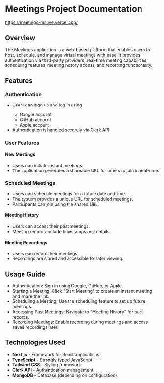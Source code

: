 <h1> Meetings Project Documentation </h1>

https://meetings-mauve.vercel.app/

<h2> Overview </h2>

<p> The Meetings application is a web-based platform that enables users to host, schedule, and manage virtual meetings with ease. It provides authentication via third-party providers, real-time meeting capabilities, scheduling features, meeting history access, and recording functionality.</p>

<h2> Features </h2>
<h3> Authentication </h3>
<ul>
<li>Users can sign up and log in using</li>
<ul>
<li>Google account</li>
<li>GitHub account</li>
<li>Apple account</li>
</ul>
<li>Authentication is handled securely via Clerk API</li>
</ul>
<h3> User Features</h3>
<h4>New Meetings</h4>
<ul><li>Users can initiate instant meetings.</li>
<li>
The application generates a shareable URL for others to join in real-time.</li>
</ul>

<h3>Scheduled Meetings</h4>
<ul>
<li>Users can schedule meetings for a future date and time.</li>

<li>The system provides a unique URL for scheduled meetings.</li>

<li>Participants can join using the shared URL.</li>
</ul>
<h4>Meeting History</h4>
<ul>
<li>Users can access their past meetings.</li>

<li>Meeting records include timestamps and details.</li>
</ul>
<h4>Meeting Recordings</h4>
<ul>
<li> Users can record their meetings.</li>

<li> Recordings are stored and accessible for later viewing.</li>
</ul>

<h2>Usage Guide</h2>
<ul>
<li>Authentication: Sign in using Google, GitHub, or Apple.</li>

<li>Starting a Meeting: Click "Start Meeting" to create an instant meeting and share the link.</li>

<li>Scheduling a Meeting: Use the scheduling feature to set up future meetings.</li>

<li>Accessing Past Meetings: Navigate to "Meeting History" for past records.</li>

<li>Recording Meetings: Enable recording during meetings and access saved recordings later.</li>
</ul>

<h2>Technologies Used </h2>
<ul>
<li><b>Next.js</b> - Framework for React applications.</li>

<li><b>TypeScript</b> - Strongly typed JavaScript.</li>

<li><b>Tailwind CSS</b> - Styling framework.</li>

<li><b>Clerk API</b> - Authentication management.</li>

<li><b>MongoDB</b>  - Database (depending on configuration).</li>

</ul>
